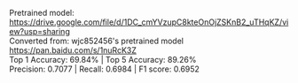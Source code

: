 Pretrained model: https://drive.google.com/file/d/1DC_cmYVzupC8kteOnOjZSKnB2_uTHqKZ/view?usp=sharing  
Converted from: wjc852456's pretrained model https://pan.baidu.com/s/1nuRcK3Z  
Top 1 Accuracy: 69.84% | Top 5 Accuracy: 89.26%  
Precision: 0.7077 | Recall:   0.6984 | F1 score:  0.6952